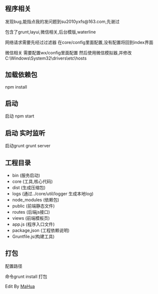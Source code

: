 <html lang="en">
<head>
    <meta charset="UTF-8">
</head>
<body>
<h2>程序相关</h2>
<p>发现bug,能指点我的发问题到su2010yxfs@163.com,先谢过</p>
<p>包含了grunt,layui,微信相关,后台模版,waterline</p>
<p>网络请求需要先经过过滤器 在core/config里面配置,没有配置将回到index界面</p>
<p>微信相关 需要配置wx/config里面配置 然后使用微信模拟器,并修改C:\Windows\System32\drivers\etc\hosts</p>
<h2>加载依赖包</h2>
<p>npm install</p>
<h2>启动</h2>
<p>启动 npm start</p>
<h2>启动 实时监听</h2>
<p>启动grunt grunt server</p>
<h2>工程目录</h2>
<ul>
<li>bin (服务启动)</li>
<li>core (工具,核心代码)</li>
<li>dist (生成压缩包)</li>
<li>logs (通过../core/util/logger 生成本地log)</li>
<li>node_modules (依赖包)</li>
<li>public (前端静态文件)</li>
<li>routes (后端js接口) </li>
<li>views (前端模板页) </li>
<li>app.js    (程序入口文件)</li>
<li>package,json (工程依赖说明)</li>
<li>Gruntfile.js(构建工具)</li>
</ul>
<h2>打包</h2>
<p>配置路径</p>
<p>命令grunt install 打包</p>
Edit By <a href="http://mahua.jser.me">MaHua</a>
</body></html>
